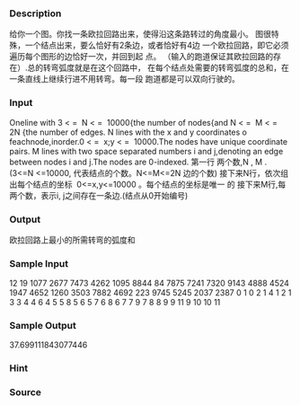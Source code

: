 
### Description
给你一个图。你找一条欧拉回路出来，使得沿这条路转过的角度最小。
图很特殊，一个结点出来，要么恰好有2条边，或者恰好有4边
一个欧拉回路，即它必须遍历每个图形的边恰好一次，并回到起 点。 （输入的跑道保证其欧拉回路的存在）.总的转弯弧度就是在这个回路中， 在每个结点处需要的转弯弧度的总和，在一条直线上继续行进不用转弯。每一段 跑道都是可以双向行驶的。

### Input
Oneline with 3 < =  N < =  10000{the number of nodes{and N < =  M < =  2N {the number
of edges.
N lines with the x and y coordinates o feachnode,inorder.0 < =  x;y < =  10000.The nodes
have unique coordinate pairs.
M lines with two space separated numbers i and j,denoting an edge between nodes i and
j.The nodes are 0-indexed.
第一行 两个数,N , M . (3<=N <=10000, 代表结点的个数。N<=M<=2N 边的个数)
接下来N行，依次组出每个结点的坐标  0<=x,y<=10000 。每个结点的坐标是唯一 的
接下来M行,每两个数，表示i, j之间存在一条边.(结点从0开始编号)

### Output
欧拉回路上最小的所需转弯的弧度和 

### Sample Input
12 19
1077 2677
7473 4262
1095 8844
84 7875
7241 7320
9143 4888
4524 1947
4652 1260
3503 7882
4692 223
9745 5245
2037 2387
0 1
0 2
1 4
1 2
1 3
3 4
4 6
4 5
5 8
5 6
5 7
6 8
6 7
7 9
7 8
8 9
9 11
9 10
10 11

### Sample Output
37.699111843077446

### Hint

### Source
